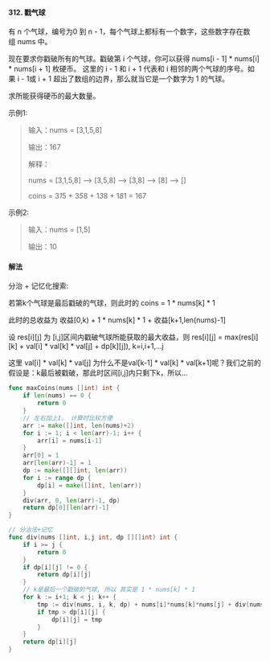 #### 312. 戳气球

有 n 个气球，编号为0 到 n - 1，每个气球上都标有一个数字，这些数字存在数组 nums 中。

现在要求你戳破所有的气球。戳破第 i 个气球，你可以获得 nums[i - 1] * nums[i] * nums[i + 1] 枚硬币。 这里的 i - 1 和 i + 1 代表和 i 相邻的两个气球的序号。如果 i - 1或 i + 1 超出了数组的边界，那么就当它是一个数字为 1 的气球。

求所能获得硬币的最大数量。

示例1:
> 输入：nums = [3,1,5,8]
>
> 输出：167
>
> 解释：
>
> nums = [3,1,5,8] --> [3,5,8] --> [3,8] --> [8] --> []
>
> coins =  3*1*5    +   3*5*8   +  1*3*8  + 1*8*1 = 167
  
示例2:
> 输入：nums = [1,5]
>
> 输出：10

#### 解法

分治 + 记忆化搜索:

若第k个气球是最后戳破的气球，则此时的 coins = 1 * nums[k] * 1

此时的总收益为 收益[0,k) + 1 * nums[k] * 1 + 收益[k+1,len(nums)-1]

设 res[i][j] 为 [i,j]区间内戳破气球所能获取的最大收益，则 res[i][j] = max(res[i][k] + val[i] * val[k] * val[j] + dp[k][j]), k=i,i+1,...j

这里 val[i] * val[k] * val[j] 为什么不是val[k-1] * val[k] * val[k+1]呢？我们之前的假设是：k最后被戳破，那此时区间[i,j]内只剩下k，所以...


```go
func maxCoins(nums []int) int {
	if len(nums) == 0 {
		return 0
	}
	// 左右加上1， 计算时比较方便
	arr := make([]int, len(nums)+2)
	for i := 1; i < len(arr)-1; i++ {
		arr[i] = nums[i-1]
	}
	arr[0] = 1
	arr[len(arr)-1] = 1
	dp := make([][]int, len(arr))
	for i := range dp {
		dp[i] = make([]int, len(arr))
	}
	div(arr, 0, len(arr)-1, dp)
	return dp[0][len(arr)-1]
}

// 分治法+记忆
func div(nums []int, i,j int, dp [][]int) int {
	if i >= j {
		return 0
	}
	if dp[i][j] != 0 {
		return dp[i][j]
	}
	// k是最后一个戳破的气球, 所以 其实是 1 * nums[k] * 1
	for k := i+1; k < j; k++ {
		tmp := div(nums, i, k, dp) + nums[i]*nums[k]*nums[j] + div(nums, k, j, dp)
		if tmp > dp[i][j] {
			dp[i][j] = tmp
		}
	}
	return dp[i][j]
}
```